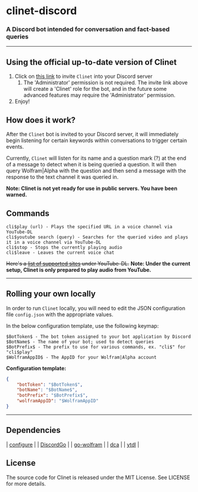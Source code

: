 # clinet-discord

### A Discord bot intended for conversation and fact-based queries

----

## Using the official up-to-date version of Clinet

1. Click on [this link](https://discordapp.com/api/oauth2/authorize?client_id=374546169755598849&permissions=8&scope=bot) to invite `Clinet` into your Discord server
    1. The 'Administrator' permission is not required. The invite link above
    will create a 'Clinet' role for the bot, and in the future some advanced
	features may require the 'Administrator' permission.
2. Enjoy!

## How does it work?

After the `Clinet` bot is invited to your Discord server, it will immediately
begin listening for certain keywords within conversations to trigger certain
events.

Currently, `Clinet` will listen for its name and a question mark (?) at the end of
a message to detect when it is being queried a question. It will then query
Wolfram|Alpha with the question and then send a message with the response to the
text channel it was queried in.

**Note: Clinet is not yet ready for use in public servers. You have been warned.**

## Commands

```
cli$play (url) - Plays the specified URL in a voice channel via YouTube-DL
cli$youtube search (query) - Searches for the queried video and plays it in a voice channel via YouTube-DL
cli$stop - Stops the currently playing audio
cli$leave - Leaves the current voice chat
```

~~Here's a [list of supported sites](https://rg3.github.io/youtube-dl/supportedsites.html) under YouTube-DL.~~
**Note: Under the current setup, Clinet is only prepared to play audio from YouTube.**

----

## Rolling your own locally
 
In order to run `Clinet` locally, you will need to edit the JSON configuration file
`config.json` with the appropriate values.

In the below configuration template, use the following keymap:
```
$BotToken$ - The bot token assigned to your bot application by Discord
$BotName$ - The name of your bot; used to detect queries
$BotPrefix$ - The prefix to use for various commands, ex. "cli$" for "cli$play"
$WolframAppID$ - The AppID for your Wolfram|Alpha account
```

**Configuration template:**
```JSON
{
	"botToken": "$BotToken$",
	"botName": "$BotName$",
	"botPrefix": "$BotPrefix$",
	"wolframAppID": "$WolframAppID"
}
```

----

## Dependencies

| [configure](https://github.com/paked/configure) |
| [DiscordGo](https://github.com/bwmarrin/discordgo) |
| [go-wolfram](https://github.com/Krognol/go-wolfram) |
| [dca](https://github.com/jonas747/dca) |
| [ytdl](https://github.com/rylio/ytdl) |

## License
The source code for Clinet is released under the MIT License. See LICENSE for more details.